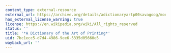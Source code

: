 ```yaml
---
content_type: external-resource
external_url: https://archive.org/details/adictionaryartp00savagoog/mode/2up
has_external_license_warning: true
license: https://en.wikipedia.org/wiki/All_rights_reserved
status: ''
title: '*A Dictionary of the Art of Printing*'
uid: 7bc1ecc5-d7d4-4986-9ee6-5335d05660e5
wayback_url: ''
---
```

